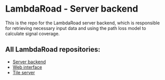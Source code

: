 # LambdaRoad - Server backend

This is the repo for the LambdaRoad server backend, which is responsible for retrieving necessary input data and using the path loss model to calculate signal coverage.

## All LambdaRoad repositories:
 - [Server backend](https://github.com/erlenddahl/lambdaroad-model)
 - [Web interface](https://github.com/erlenddahl/lambdaroad-interface)
 - [Tile server](https://github.com/erlenddahl/lambdaroad-tileserver)
